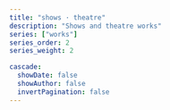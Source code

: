 ```yaml
---
title: "shows · theatre"
description: "Shows and theatre works"
series: ["works"]
series_order: 2
series_weight: 2

cascade:
  showDate: false
  showAuthor: false
  invertPagination: false
---
```


